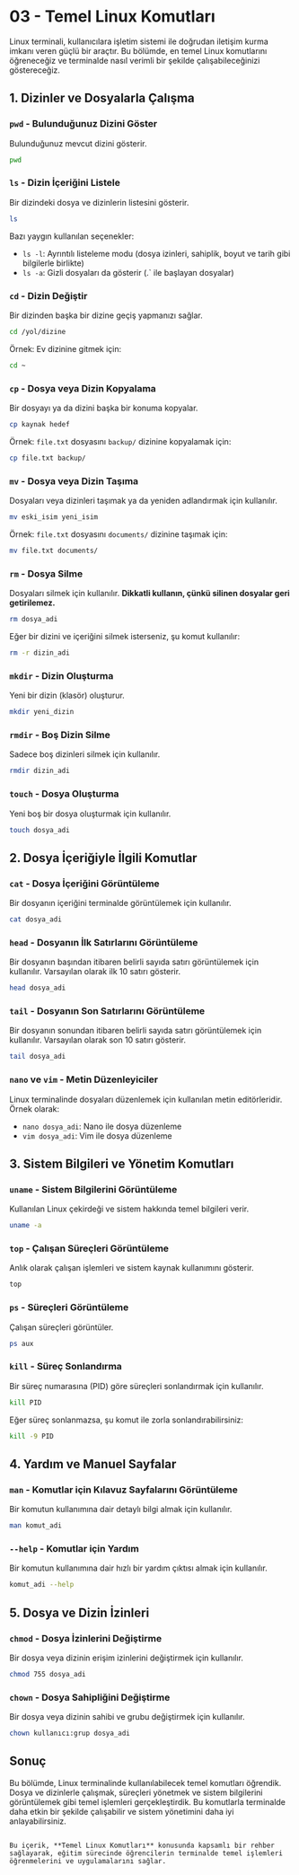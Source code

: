 
# 03 - Temel Linux Komutları

Linux terminali, kullanıcılara işletim sistemi ile doğrudan iletişim kurma imkanı veren güçlü bir araçtır. Bu bölümde, en temel Linux komutlarını öğreneceğiz ve terminalde nasıl verimli bir şekilde çalışabileceğinizi göstereceğiz.

## 1. Dizinler ve Dosyalarla Çalışma

### `pwd` - Bulunduğunuz Dizini Göster
Bulunduğunuz mevcut dizini gösterir.
```bash
pwd
```

### `ls` - Dizin İçeriğini Listele
Bir dizindeki dosya ve dizinlerin listesini gösterir.
```bash
ls
```
Bazı yaygın kullanılan seçenekler:
- `ls -l`: Ayrıntılı listeleme modu (dosya izinleri, sahiplik, boyut ve tarih gibi bilgilerle birlikte)
- `ls -a`: Gizli dosyaları da gösterir (.` ile başlayan dosyalar)

### `cd` - Dizin Değiştir
Bir dizinden başka bir dizine geçiş yapmanızı sağlar.
```bash
cd /yol/dizine
```
Örnek: Ev dizinine gitmek için:
```bash
cd ~
```

### `cp` - Dosya veya Dizin Kopyalama
Bir dosyayı ya da dizini başka bir konuma kopyalar.
```bash
cp kaynak hedef
```
Örnek: `file.txt` dosyasını `backup/` dizinine kopyalamak için:
```bash
cp file.txt backup/
```

### `mv` - Dosya veya Dizin Taşıma
Dosyaları veya dizinleri taşımak ya da yeniden adlandırmak için kullanılır.
```bash
mv eski_isim yeni_isim
```
Örnek: `file.txt` dosyasını `documents/` dizinine taşımak için:
```bash
mv file.txt documents/
```

### `rm` - Dosya Silme
Dosyaları silmek için kullanılır. **Dikkatli kullanın, çünkü silinen dosyalar geri getirilemez.**
```bash
rm dosya_adi
```
Eğer bir dizini ve içeriğini silmek isterseniz, şu komut kullanılır:
```bash
rm -r dizin_adi
```

### `mkdir` - Dizin Oluşturma
Yeni bir dizin (klasör) oluşturur.
```bash
mkdir yeni_dizin
```

### `rmdir` - Boş Dizin Silme
Sadece boş dizinleri silmek için kullanılır.
```bash
rmdir dizin_adi
```

### `touch` - Dosya Oluşturma
Yeni boş bir dosya oluşturmak için kullanılır.
```bash
touch dosya_adi
```

## 2. Dosya İçeriğiyle İlgili Komutlar

### `cat` - Dosya İçeriğini Görüntüleme
Bir dosyanın içeriğini terminalde görüntülemek için kullanılır.
```bash
cat dosya_adi
```

### `head` - Dosyanın İlk Satırlarını Görüntüleme
Bir dosyanın başından itibaren belirli sayıda satırı görüntülemek için kullanılır. Varsayılan olarak ilk 10 satırı gösterir.
```bash
head dosya_adi
```

### `tail` - Dosyanın Son Satırlarını Görüntüleme
Bir dosyanın sonundan itibaren belirli sayıda satırı görüntülemek için kullanılır. Varsayılan olarak son 10 satırı gösterir.
```bash
tail dosya_adi
```

### `nano` ve `vim` - Metin Düzenleyiciler
Linux terminalinde dosyaları düzenlemek için kullanılan metin editörleridir. Örnek olarak:
- `nano dosya_adi`: Nano ile dosya düzenleme
- `vim dosya_adi`: Vim ile dosya düzenleme

## 3. Sistem Bilgileri ve Yönetim Komutları

### `uname` - Sistem Bilgilerini Görüntüleme
Kullanılan Linux çekirdeği ve sistem hakkında temel bilgileri verir.
```bash
uname -a
```

### `top` - Çalışan Süreçleri Görüntüleme
Anlık olarak çalışan işlemleri ve sistem kaynak kullanımını gösterir.
```bash
top
```

### `ps` - Süreçleri Görüntüleme
Çalışan süreçleri görüntüler.
```bash
ps aux
```

### `kill` - Süreç Sonlandırma
Bir süreç numarasına (PID) göre süreçleri sonlandırmak için kullanılır.
```bash
kill PID
```
Eğer süreç sonlanmazsa, şu komut ile zorla sonlandırabilirsiniz:
```bash
kill -9 PID
```

## 4. Yardım ve Manuel Sayfalar

### `man` - Komutlar için Kılavuz Sayfalarını Görüntüleme
Bir komutun kullanımına dair detaylı bilgi almak için kullanılır.
```bash
man komut_adi
```

### `--help` - Komutlar için Yardım
Bir komutun kullanımına dair hızlı bir yardım çıktısı almak için kullanılır.
```bash
komut_adi --help
```

## 5. Dosya ve Dizin İzinleri

### `chmod` - Dosya İzinlerini Değiştirme
Bir dosya veya dizinin erişim izinlerini değiştirmek için kullanılır.
```bash
chmod 755 dosya_adi
```

### `chown` - Dosya Sahipliğini Değiştirme
Bir dosya veya dizinin sahibi ve grubu değiştirmek için kullanılır.
```bash
chown kullanıcı:grup dosya_adi
```

## Sonuç
Bu bölümde, Linux terminalinde kullanılabilecek temel komutları öğrendik. Dosya ve dizinlerle çalışmak, süreçleri yönetmek ve sistem bilgilerini görüntülemek gibi temel işlemleri gerçekleştirdik. Bu komutlarla terminalde daha etkin bir şekilde çalışabilir ve sistem yönetimini daha iyi anlayabilirsiniz.
```

Bu içerik, **Temel Linux Komutları** konusunda kapsamlı bir rehber sağlayarak, eğitim sürecinde öğrencilerin terminalde temel işlemleri öğrenmelerini ve uygulamalarını sağlar.
